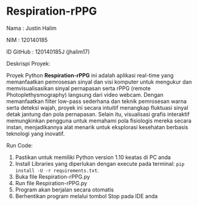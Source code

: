 # Respiration-rPPG

Nama : Justin Halim

NIM : 120140185

ID GitHub : 120140185J (jhalim17)

Deskrispi Proyek:

Proyek Python **Respiration-rPPG** ini adalah aplikasi real-time yang memanfaatkan pemrosesan sinyal dan visi komputer untuk mengukur dan memvisualisasikan sinyal pernapasan serta rPPG (remote Photoplethysmography) langsung dari video webcam. Dengan memanfaatkan filter low-pass sederhana dan teknik pemrosesan warna serta deteksi wajah, proyek ini secara intuitif menangkap fluktuasi sinyal detak jantung dan pola pernapasan. Selain itu, visualisasi grafis interaktif memungkinkan pengguna untuk memahami pola fisiologis mereka secara instan, menjadikannya alat menarik untuk eksplorasi kesehatan berbasis teknologi yang inovatif.

Run Code:

1. Pastikan untuk memiliki Python version 1.10 keatas di PC anda
2. Install Libraries yang diperlukan dengan execute pada terminal: `pip install -U -r requirements.txt`.
3. Buka file Respiration-rPPG.py
4. Run file Respiration-rPPG.py
5. Program akan berjalan secara otomatis
6. Berhentikan program melalui tombol Stop pada IDE anda
